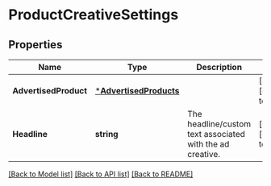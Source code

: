 # ProductCreativeSettings

## Properties
Name | Type | Description | Notes
------------ | ------------- | ------------- | -------------
**AdvertisedProduct** | [***AdvertisedProducts**](AdvertisedProducts.md) |  | [optional] [default to null]
**Headline** | **string** | The headline/custom text associated with the ad creative. | [optional] [default to null]

[[Back to Model list]](../README.md#documentation-for-models) [[Back to API list]](../README.md#documentation-for-api-endpoints) [[Back to README]](../README.md)

